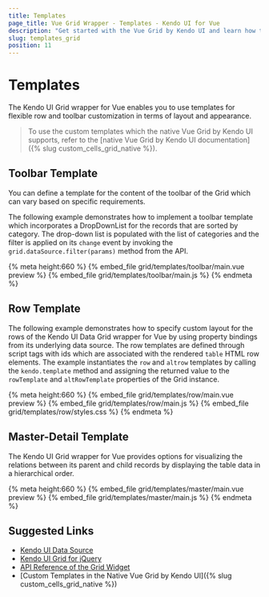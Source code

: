 ```yaml
---
title: Templates
page_title: Vue Grid Wrapper - Templates - Kendo UI for Vue
description: "Get started with the Vue Grid by Kendo UI and learn how to define its templates options."
slug: templates_grid
position: 11
---
```


# Templates

The Kendo UI Grid wrapper for Vue enables you to use templates for flexible row and toolbar customization in terms of layout and appearance.

> To use the custom templates which the native Vue Grid by Kendo UI supports, refer to the [native Vue Grid by Kendo UI documentation]({% slug custom_cells_grid_native %}).

## Toolbar Template

You can define a template for the content of the toolbar of the Grid which can vary based on specific requirements.

The following example demonstrates how to implement a toolbar template which incorporates a DropDownList for the records that are sorted by category. The drop-down list is populated with the list of categories and the filter is applied on its `change` event by invoking the `grid.dataSource.filter(params)` method from the API.

{% meta height:660 %}
{% embed_file grid/templates/toolbar/main.vue preview %}
{% embed_file grid/templates/toolbar/main.js %}
{% endmeta %}

## Row Template

The following example demonstrates how to specify custom layout for the rows of the Kendo UI Data Grid wrapper for Vue by using property bindings from its underlying data source. The row templates are defined through script tags with ids which are associated with the rendered `table` HTML row elements. The example instantiates the `row` and `altrow` templates by calling the `kendo.template` method and assigning the returned value to the `rowTemplate` and `altRowTemplate` properties of the Grid instance.

{% meta height:660 %}
{% embed_file grid/templates/row/main.vue preview %}
{% embed_file grid/templates/row/main.js %}
{% embed_file grid/templates/row/styles.css %}
{% endmeta %}

## Master-Detail Template

The Kendo UI Grid wrapper for Vue provides options for visualizing the relations between its parent and child records by displaying the table data in a hierarchical order.

{% meta height:660 %}
{% embed_file grid/templates/master/main.vue preview %}
{% embed_file grid/templates/master/main.js %}
{% endmeta %}

## Suggested Links

* [Kendo UI Data Source](https://docs.telerik.com/kendo-ui/framework/datasource/overview)
* [Kendo UI Grid for jQuery](https://docs.telerik.com/kendo-ui/controls/data-management/grid/overview)
* [API Reference of the Grid Widget](https://docs.telerik.com/kendo-ui/api/javascript/ui/grid)
* [Custom Templates in the Native Vue Grid by Kendo UI]({% slug custom_cells_grid_native %})
